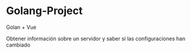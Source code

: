 # Golang-Project
Golan + Vue

Obtener información sobre un servidor y saber si las configuraciones han cambiado


